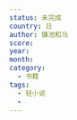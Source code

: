 ```yaml
---
status: 未完成
country: 日
author: 镰池和马
score:
year:
month:
category:
  - 书籍
tags:
  - 轻小说
  - 
---
```


